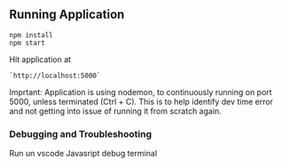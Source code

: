 ## Running Application


```
npm install
npm start
```



Hit application at 
```
`http://localhost:5000`
```

Imprtant: Application is using nodemon, to continuously running on port 5000, unless terminated (Ctrl + C). This is to help identify dev time error and not getting into issue of running it from scratch again.

### Debugging and Troubleshooting

Run un vscode Javasript debug terminal 
